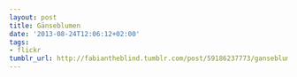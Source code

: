 ```yaml
---
layout: post
title: Gänseblumen
date: '2013-08-24T12:06:12+02:00'
tags:
- flickr
tumblr_url: http://fabiantheblind.tumblr.com/post/59186237773/ganseblumen
---
```

